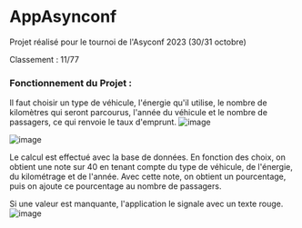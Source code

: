 # **AppAsynconf**

Projet réalisé pour le tournoi de l'Asyconf 2023 (30/31 octobre)

Classement : 11/77

### Fonctionnement du Projet :
Il faut choisir un type de véhicule, l'énergie qu'il utilise, le nombre de kilomètres qui seront parcourus, l'année du véhicule et le nombre de passagers, ce qui renvoie le taux d'emprunt.
![image](https://github.com/Jacky-Lp/AppAsynconf/assets/121239076/2522fb46-0a18-42c5-a72b-e80d81174368)



![image](https://github.com/Jacky-Lp/AppAsynconf/assets/121239076/03834839-af1e-43b7-a858-268890a4611e)

Le calcul est effectué avec la base de données. En fonction des choix, on obtient une note sur 40 en tenant compte du type de véhicule, de l'énergie, du kilométrage et de l'année.
Avec cette note, on obtient un pourcentage, puis on ajoute ce pourcentage au nombre de passagers.

Si une valeur est manquante, l'application le signale avec un texte rouge.
![image](https://github.com/Jacky-Lp/AppAsynconf/assets/121239076/f5fabda4-4abd-4235-8e05-866494b47f5c)


